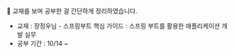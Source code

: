 📖 교재를 보며 공부한 걸 간단하게 정리하였습니다.

- 교재 : 장정우님 - 스프링부트 핵심 가이드 : 스프링 부트를 활용한 애플리케이션 개발 실무
- 공부 기간 : 10/14 ~
